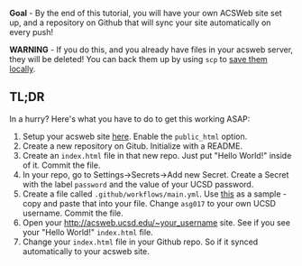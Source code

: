 **Goal** - By the end of this tutorial, you will have your own ACSWeb site set up, and a repository on Github that will sync your site automatically on every push!

**WARNING** - If you do this, and you already have files in your acsweb server, they will be deleted! You can back them up by using `scp` to [save them locally](https://unix.stackexchange.com/questions/188285/how-to-copy-a-file-from-a-remote-server-to-a-local-machine). 


## TL;DR

In a hurry? Here's what you have to do to get this working ASAP:

1. Setup your acsweb site [here](https://ucsdservicedesk.service-now.com/its?id=kb_article_view&sys_kb_id=a7d72b1bdbc67bc09736f35aaf961975). Enable the `public_html` option.
2. Create a new repository on Gitub. Initialize with a README.
3. Create an `index.html` file in that new repo. Just put "Hello World!" inside of it. Commit the file.
4. In your repo, go to Settings->Secrets->Add new Secret. Create a Secret with the label `password` and the value of your UCSD password.
5. Create a file called `.github/workflows/main.yml`. Use [this](https://github.com/asg017/my-acsweb-site/blob/master/.github/workflows/main.yml) as a sample - copy and paste that into your file. Change `asg017` to your own UCSD username. Commit the file.
6. Open your http://acsweb.ucsd.edu/~your_username site. See if you see your "Hello World!" `index.html` file.
7. Change your `index.html` file in your Github repo. So if it synced automatically to your acsweb site. 